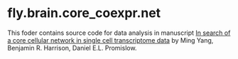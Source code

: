 # fly.brain.core_coexpr.net

This foder contains source code for data analysis in manuscript [In search of a core cellular network in single cell transcriptome data](https://www.biorxiv.org/content/10.1101/2021.09.19.460857v3) by Ming Yang, Benjamin R. Harrison, Daniel E.L. Promislow.
